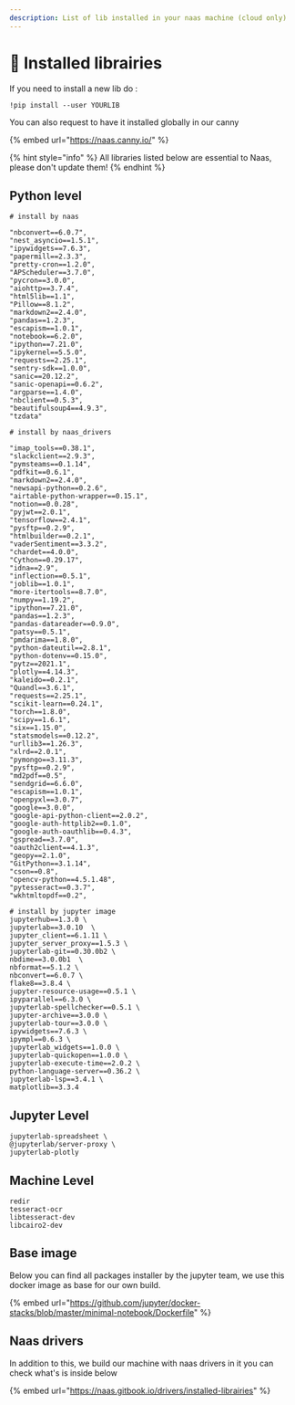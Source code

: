 ```yaml
---
description: List of lib installed in your naas machine (cloud only)
---
```


# 💃 Installed librairies

If you need to install a new lib do : 

```text
!pip install --user YOURLIB
```

You can also request to have it installed globally in our canny

{% embed url="https://naas.canny.io/" %}



{% hint style="info" %}
All libraries listed below are essential to Naas, please don't update them!
{% endhint %}

## Python level

```text
# install by naas

"nbconvert==6.0.7",
"nest_asyncio==1.5.1",
"ipywidgets==7.6.3",
"papermill==2.3.3",
"pretty-cron==1.2.0",
"APScheduler==3.7.0",
"pycron==3.0.0",
"aiohttp==3.7.4",
"html5lib==1.1",
"Pillow==8.1.2",
"markdown2==2.4.0",
"pandas==1.2.3",
"escapism==1.0.1",
"notebook==6.2.0",
"ipython==7.21.0",
"ipykernel==5.5.0",
"requests==2.25.1",
"sentry-sdk==1.0.0",
"sanic==20.12.2",
"sanic-openapi==0.6.2",
"argparse==1.4.0",
"nbclient==0.5.3",
"beautifulsoup4==4.9.3",
"tzdata"

# install by naas_drivers

"imap_tools==0.38.1",
"slackclient==2.9.3",
"pymsteams==0.1.14",
"pdfkit==0.6.1",
"markdown2==2.4.0",
"newsapi-python==0.2.6",
"airtable-python-wrapper==0.15.1",
"notion==0.0.28",
"pyjwt==2.0.1",
"tensorflow==2.4.1",
"pysftp==0.2.9",
"htmlbuilder==0.2.1",
"vaderSentiment==3.3.2",
"chardet==4.0.0",
"Cython==0.29.17",
"idna==2.9",
"inflection==0.5.1",
"joblib==1.0.1",
"more-itertools==8.7.0",
"numpy==1.19.2",
"ipython==7.21.0",
"pandas==1.2.3",
"pandas-datareader==0.9.0",
"patsy==0.5.1",
"pmdarima==1.8.0",
"python-dateutil==2.8.1",
"python-dotenv==0.15.0",
"pytz==2021.1",
"plotly==4.14.3",
"kaleido==0.2.1",
"Quandl==3.6.1",
"requests==2.25.1",
"scikit-learn==0.24.1",
"torch==1.8.0",
"scipy==1.6.1",
"six==1.15.0",
"statsmodels==0.12.2",
"urllib3==1.26.3",
"xlrd==2.0.1",
"pymongo==3.11.3",
"pysftp==0.2.9",
"md2pdf==0.5",
"sendgrid==6.6.0",
"escapism==1.0.1",
"openpyxl==3.0.7",
"google==3.0.0",
"google-api-python-client==2.0.2",
"google-auth-httplib2==0.1.0",
"google-auth-oauthlib==0.4.3",
"gspread==3.7.0",
"oauth2client==4.1.3",
"geopy==2.1.0",
"GitPython==3.1.14",
"cson==0.8",
"opencv-python==4.5.1.48",
"pytesseract==0.3.7",
"wkhtmltopdf==0.2",

# install by jupyter image
jupyterhub==1.3.0 \
jupyterlab==3.0.10  \
jupyter_client==6.1.11 \
jupyter_server_proxy==1.5.3 \
jupyterlab-git==0.30.0b2 \
nbdime==3.0.0b1  \
nbformat==5.1.2 \
nbconvert==6.0.7 \
flake8==3.8.4 \
jupyter-resource-usage==0.5.1 \
ipyparallel==6.3.0 \
jupyterlab-spellchecker==0.5.1 \
jupyter-archive==3.0.0 \
jupyterlab-tour==3.0.0 \
ipywidgets==7.6.3 \
ipympl==0.6.3 \
jupyterlab_widgets==1.0.0 \
jupyterlab-quickopen==1.0.0 \
jupyterlab-execute-time==2.0.2 \
python-language-server==0.36.2 \
jupyterlab-lsp==3.4.1 \
matplotlib==3.3.4
```

## Jupyter Level

```text
jupyterlab-spreadsheet \
@jupyterlab/server-proxy \
jupyterlab-plotly
```

## Machine Level

```text
redir 
tesseract-ocr
libtesseract-dev
libcairo2-dev
```

## Base image

Below you can find all packages installer by the jupyter team, we use this docker image as base for our own build. 

{% embed url="https://github.com/jupyter/docker-stacks/blob/master/minimal-notebook/Dockerfile" %}

## Naas drivers

In addition to this, we build our machine with naas drivers in it you can check what's is inside below

{% embed url="https://naas.gitbook.io/drivers/installed-librairies" %}



